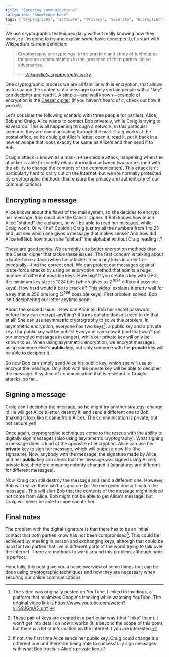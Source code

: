 ```yaml
---
title: "Securing communications"
categories: "Knowledge base"
tags: ["Cryptography", "Software", "Privacy", "Security", "Encryption"]
---
```

We use cryptographic techniques daily without really knowing how they work, so I'm going to try and explain some basic concepts. Let's start with Wikipedia's current definition:

> Cryptography or cryptology is the practice and study of techniques for secure communication in the presence of third parties called adversaries.
>
> --- *[Wikipedia's cryptography entry](https://en.wikipedia.org/wiki/Cryptography)*

One cryptographic process we are all familiar with is encryption, that allows us to change the contents of a message so only certain people with a "key" can decipher and read it. A simple—and well known—example of encryption is the [Caesar cipher](https://en.wikipedia.org/wiki/Caesar_cipher) (if you haven't heard of it, check out how it works!).

Let's consider the following scenario with three people (or parties): Alice, Bob and Craig. Alice wants to contact Bob privately, while Craig is trying to eavesdrop. This is all happening through a network, in this particular scenario, they are communicating through the mail. Craig works at the postal office, so he could get Alice's letter, open it, read it, put it back in a new envelope that looks exactly the same as Alice's and then send it to Bob.

Craig's attack is known as a man-in-the-middle attack, happening when the attacker is able to secretly relay information between two parties (and with the ability to change the contents of the communication). This attack isn't particularly hard to carry out on the Internet, but we are normally protected by cryptographic methods (that ensure the privacy and authenticity of our communications).

## Encrypting a message

Alice knows about the flaws of the mail system, so she decides to encrypt her message. She could use the Caesar cipher. If Bob knows how much Alice "shifted" the alphabet, he will be able to read her message, while Craig won't. Or will he? Couldn't Craig just try all the numbers from 1 to 25 and just see which one gives a message that makes sense? And how did Alice tell Bob how much she "shifted" the alphabet without Craig reading it?

Those are good points. We currently use better encryption methods than the Caesar cipher that tackle these issues. The first concern is talking about a brute-force attack (when the attacker tries many keys in order to—eventually—find the correct one). We can protect our messages against brute-force attacks by using an encryption method that admits a huge number of different possible keys. How big? If you create a key with GPG, the minimum key size is 1024 bits (which gives us 2<sup>1024</sup> different possible keys). How hard would it be to crack it? [This video](https://www.invidio.us/watch?v=S9JGmA5_unY)[^invidious] explains it pretty well for a key that is 256 bits long (2<sup>256</sup> possible keys). First problem solved! Bob isn't deciphering our letter anytime soon!

[^invidious]: The video was originally posted on YouTube, I linked to Invidious, a platform that minimizes Google's tracking while watching YouTube. The original video link is <https://www.youtube.com/watch?v=S9JGmA5_unY>.

About the second issue... How can Alice tell Bob her secret password before they can encrypt anything? It turns out she doesn't need to do that at all! She can use asymmetric cryptography to solve this problem. In asymmetric encryption, everyone has two keys[^nodetail]: a public key and a private key. Our public key will be *public*! Everyone can know it (and that won't put our encrypted messages in danger), while our private key will only be known to us. When using asymmetric encryption, we encrypt messages using someone else's **public** key, but only someone with the **private** key will be able to decipher it.

[^nodetail]: These pair of keys are created in a particular way (that "links" them). I won't get into detail on how it works (it is beyond the scope of this post), but there is a lot of information on the Internet if you are interested.

So now Bob can simply send Alice his public key, which she will use to encrypt the message. Only Bob with his private key will be able to decipher the message. A system of communication that is resistant to Craig's attacks, so far...

## Signing a message

Craig can't decipher the message, so he might try another strategy: change it! He will get Alice's letter, destroy it, and send a different one to Bob (making it look like it came from Alice). The communication is private, but not secure yet!

Once again, cryptographic techniques come to the rescue with the ability to digitally sign messages (also using asymmetric cryptography). What signing a message does is kind of the opposite of encryption: Alice can use her **private** key to sign her message, which will output a new file (the signature). Now, anybody with the message, the signature made by Alice, and her **public** key can check that the message was signed using Alice's private key, therefore ensuring nobody changed it (signatures are different for different messages).

Now, Craig can still destroy the message and send a different one. However, Bob will realize there isn't a signature (or the one given doesn't match the message). This will alert Bob that the contents of the message might indeed not come from Alice. Bob might not be able to get Alice's message, but Craig will never be able to impersonate her.

## Final notes

The problem with the digital signature is that there has to be an initial contact that both parties know has not been compromised[^sharingpk]. This could be achieved by meeting in person and exchanging keys, although that could be hard for two parties that live in different parts of the world trying to talk over the Internet. There are methods to work around this problem, although none is perfect.

[^sharingpk]: If not, the first time Alice sends her public key, Craig could change it a different one and therefore being able to successfully sign messages with what Bob trusts is Alice's private key.

Hopefully, this post gave you a basic overview of some things that can be done using cryptographic techniques and how they are necessary when securing our online communications.
